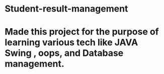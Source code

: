 # Student-result-management
# Made this project for the purpose of learning various tech like JAVA Swing , oops, and Database management.

